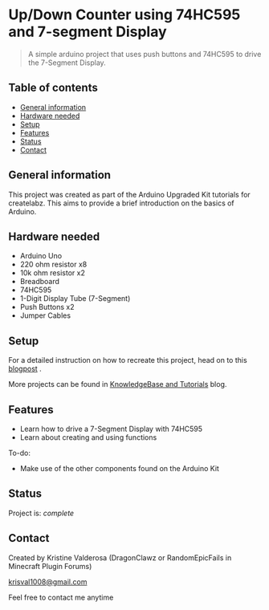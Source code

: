 # Up/Down Counter using 74HC595 and 7-segment Display
> A simple arduino project that uses push buttons and 74HC595 to drive the 7-Segment Display.

## Table of contents
* [General information](#general-information)
* [Hardware needed](#hardware-needed)
* [Setup](#setup)
* [Features](#features)
* [Status](#status)
* [Contact](#contact)

## General information
This project was created as part of the Arduino Upgraded Kit tutorials for createlabz. This aims to provide a brief introduction on the basics of Arduino.

## Hardware needed
* Arduino Uno
* 220 ohm resistor x8
* 10k ohm resistor x2
* Breadboard
* 74HC595
* 1-Digit Display Tube (7-Segment)
* Push Buttons x2
* Jumper Cables

## Setup
For a detailed instruction on how to recreate this project, head on to this [blogpost](input) .

More projects can be found in [KnowledgeBase and Tutorials](https://store.createlabz.com/blogs/createlabz-tutorials) blog.

## Features
* Learn how to drive a 7-Segment Display with 74HC595
* Learn about creating and using functions

To-do:
* Make use of the other components found on the Arduino Kit

## Status
Project is: _complete_

## Contact
Created by Kristine Valderosa (DragonClawz or RandomEpicFails in Minecraft Plugin Forums)

krisval1008@gmail.com

Feel free to contact me anytime 

